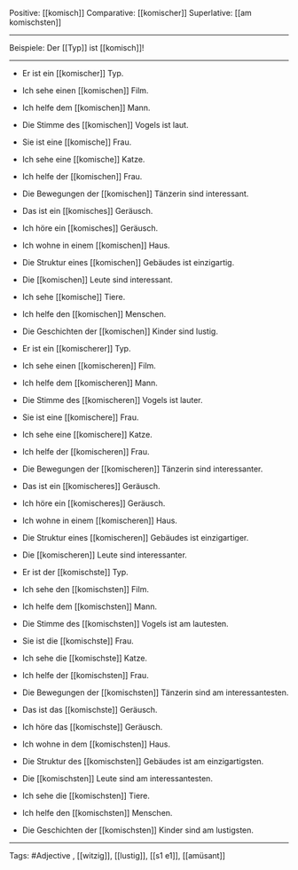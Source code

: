 
Positive: [[komisch]]
Comparative: [[komischer]]
Superlative: [[am komischsten]]

---
Beispiele:
Der [[Typ]] ist [[komisch]]!  

---

- Er ist ein [[komischer]] Typ.
- Ich sehe einen [[komischen]] Film.
- Ich helfe dem [[komischen]] Mann.
- Die Stimme des [[komischen]] Vogels ist laut.

- Sie ist eine [[komische]] Frau.
- Ich sehe eine [[komische]] Katze.
- Ich helfe der [[komischen]] Frau.
- Die Bewegungen der [[komischen]] Tänzerin sind interessant.

- Das ist ein [[komisches]] Geräusch.
- Ich höre ein [[komisches]] Geräusch.
- Ich wohne in einem [[komischen]] Haus.
- Die Struktur eines [[komischen]] Gebäudes ist einzigartig.

- Die [[komischen]] Leute sind interessant.
- Ich sehe [[komische]] Tiere.
- Ich helfe den [[komischen]] Menschen.
- Die Geschichten der [[komischen]] Kinder sind lustig.

- Er ist ein [[komischerer]] Typ.
- Ich sehe einen [[komischeren]] Film.
- Ich helfe dem [[komischeren]] Mann.
- Die Stimme des [[komischeren]] Vogels ist lauter.

- Sie ist eine [[komischere]] Frau.
- Ich sehe eine [[komischere]] Katze.
- Ich helfe der [[komischeren]] Frau.
- Die Bewegungen der [[komischeren]] Tänzerin sind interessanter.

- Das ist ein [[komischeres]] Geräusch.
- Ich höre ein [[komischeres]] Geräusch.
- Ich wohne in einem [[komischeren]] Haus.
- Die Struktur eines [[komischeren]] Gebäudes ist einzigartiger.

- Die [[komischeren]] Leute sind interessanter.

- Er ist der [[komischste]] Typ.
- Ich sehe den [[komischsten]] Film.
- Ich helfe dem [[komischsten]] Mann.
- Die Stimme des [[komischsten]] Vogels ist am lautesten.

- Sie ist die [[komischste]] Frau.
- Ich sehe die [[komischste]] Katze.
- Ich helfe der [[komischsten]] Frau.
- Die Bewegungen der [[komischsten]] Tänzerin sind am interessantesten.

- Das ist das [[komischste]] Geräusch.
- Ich höre das [[komischste]] Geräusch.
- Ich wohne in dem [[komischsten]] Haus.
- Die Struktur des [[komischsten]] Gebäudes ist am einzigartigsten.

- Die [[komischsten]] Leute sind am interessantesten.
- Ich sehe die [[komischsten]] Tiere.
- Ich helfe den [[komischsten]] Menschen.
- Die Geschichten der [[komischsten]] Kinder sind am lustigsten.

---
Tags: 
#Adjective
, [[witzig]], [[lustig]], [[s1 e1]], [[amüsant]]